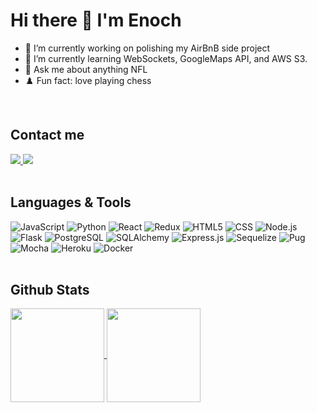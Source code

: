 # Hi there 👋 I'm Enoch

- 🔭 I’m currently working on polishing my AirBnB side project
- 🌱 I’m currently learning WebSockets, GoogleMaps API, and AWS S3.
- 🏈 Ask me about anything NFL
- ♟️ Fun fact: love playing chess
<br>

## Contact me

<a href="https://www.linkedin.com/in/enoch-tan/" target="_blank">
  <img src="https://img.shields.io/badge/LinkedIn-0077B5?style=for-the-badge&logo=linkedin&logoColor=white" />
</a>
<a href="https://angel.co/u/enoch-tan-1" target="_blank">
  <img src="https://img.shields.io/badge/Angel_List-9933CC?style=for-the-badge&logo=AngelList&logoColor=white" />
</a>
<br>
<br>

## Languages & Tools

![JavaScript](https://img.shields.io/badge/JavaScript-F7DF1E?style=for-the-badge&logo=javascript&logoColor=black)
![Python](https://img.shields.io/badge/python-3670A0?style=for-the-badge&logo=python&logoColor=ffdd54)
![React](https://img.shields.io/badge/React-20232A?style=for-the-badge&logo=react&logoColor=61DAFB)
![Redux](https://img.shields.io/badge/Redux-593D88?style=for-the-badge&logo=redux&logoColor=white)
![HTML5](https://img.shields.io/badge/html5-%23E34F26.svg?style=for-the-badge&logo=html5&logoColor=white)
![CSS](https://img.shields.io/badge/CSS-239120?&style=for-the-badge&logo=css3&logoColor=white)
![Node.js](https://img.shields.io/badge/Node.js-43853D?style=for-the-badge&logo=node.js&logoColor=white)
![Flask](https://img.shields.io/badge/Flask-000000?style=for-the-badge&logo=flask&logoColor=white)
![PostgreSQL](https://img.shields.io/badge/PostgreSQL-316192?style=for-the-badge&logo=postgresql&logoColor=white)
![SQLAlchemy](https://img.shields.io/badge/SQLAlchemy-d71f00?style=for-the-badge&logo=SQLAlchemy&logoColor=white)
![Express.js](https://img.shields.io/badge/express.js-%23404d59.svg?style=for-the-badge&logo=express&logoColor=%2361DAFB)
![Sequelize](https://img.shields.io/badge/Sequelize-52B0E7?style=for-the-badge&logo=Sequelize&logoColor=white)
![Pug](https://img.shields.io/badge/Pug-FFF?style=for-the-badge&logo=pug&logoColor=A86454)
![Mocha](https://img.shields.io/badge/-mocha-%238D6748?style=for-the-badge&logo=mocha&logoColor=white)
![Heroku](https://img.shields.io/badge/Heroku-430098?style=for-the-badge&logo=heroku&logoColor=white)
![Docker](https://img.shields.io/badge/docker-%230db7ed.svg?style=for-the-badge&logo=docker&logoColor=white)
<br>
<br>

## Github Stats

<a href="https://github.com/enochtan17/enochtan17">
<img align="center" height="150" src="https://github-readme-stats.vercel.app/api?username=enochtan17&count_private=true&show_icons=true&theme=vue-dark&custom_title=My%20Stats"/>
</a>

<a href="https://github.com/enochtan17/enochtan17">
<img align="center" height="150" src="https://github-readme-stats.vercel.app/api/top-langs/?username=enochtan17&count_private=true&langs_count=6&theme=vue-dark&layout=compact&custom_title=Lines%20of%20Code%20Written&exclude_repo=curriculum,github-slideshow,unified-setup,git-training&hide=mako, shell"/>
</a>
